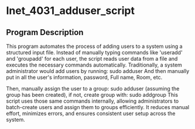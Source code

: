 # Inet_4031_adduser_script

## Program Description

This program automates the process of adding users to a system using a structured input file. Instead of manually typing commands like 'useradd' and 'groupadd' for each user, the script reads user data from a file and executes the necessary commands automatically.
Traditionally, a system administrator would add users by running:
sudo adduser <account name>
And then manually put in all the user's information, password, Full name, Room, etc. 

Then, manually assign the user to a group:
sudo adduser <user> <group> (assuming the group has been created), if not, create group with: sudo addgroup <group name>
This script uses those same commands internally, allowing administrators to batch-create users and assign them to groups efficiently. It reduces manual effort, minimizes errors, and ensures consistent user setup across the system.

